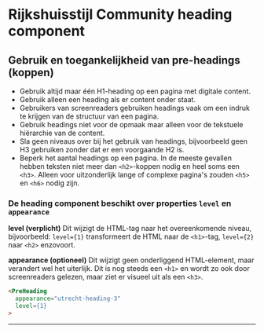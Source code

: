 <!-- @license CC0-1.0 -->

# Rijkshuisstijl Community heading component

## Gebruik en toegankelijkheid van pre-headings (koppen)

- Gebruik altijd maar één H1-heading op een pagina met digitale content.
- Gebruik alleen een heading als er content onder staat.
- Gebruikers van screenreaders gebruiken headings vaak om een indruk te krijgen van de structuur van een pagina.
- Gebruik headings niet voor de opmaak maar alleen voor de tekstuele hiërarchie van de content.
- Sla geen niveaus over bij het gebruik van headings, bijvoorbeeld geen H3 gebruiken zonder dat er een voorgaande H2 is.
- Beperk het aantal headings op een pagina. In de meeste gevallen hebben teksten niet meer dan `<h2>`-koppen nodig en heel soms een `<h3>`. Alleen voor uitzonderlijk lange of complexe pagina's zouden `<h5>` en `<h6>` nodig zijn.

### De heading component beschikt over properties `level` en `appearance`

**level (verplicht)**
Dit wijzigt de HTML-tag naar het overeenkomende niveau, bijvoorbeeld: `level={1}` transformeert de HTML naar de `<h1>`-tag, `level={2}` naar `<h2>` enzovoort.

**appearance (optioneel)**
Dit wijzigt geen onderliggend HTML-element, maar verandert wel het uiterlijk. Dit is nog steeds een `<h1>` en wordt zo ook door screenreaders gelezen, maar ziet er visueel uit als een `<h3>`.

```HTML
<PreHeading
  appearance="utrecht-heading-3"
  level={1}
>
```

---
